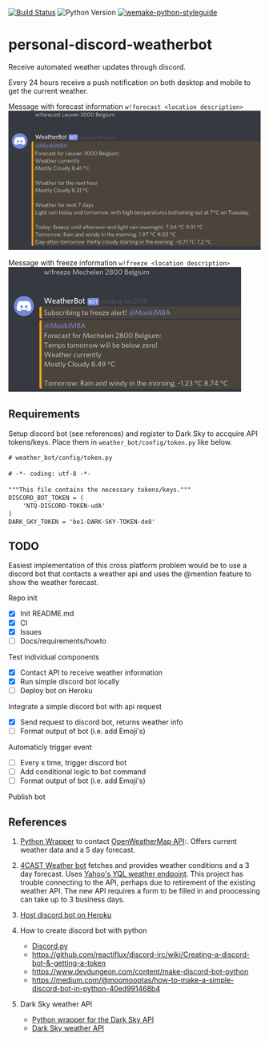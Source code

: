 [![Build Status](https://travis-ci.com/MoskiMBA/personal-discord-weatherbot.svg?branch=master)](https://travis-ci.com/MoskiMBA/personal-discord-weatherbot)
![Python Version](https://img.shields.io/badge/python-3.6%20%7C%203.7-blue.svg)
[![wemake-python-styleguide](https://img.shields.io/badge/style-wemake-000000.svg)](https://github.com/wemake-services/wemake-python-styleguide)


# personal-discord-weatherbot
Receive automated weather updates through discord.

Every 24 hours receive a push notification on both desktop and mobile to get the current weather. 

Message with forecast information `w!forecast <location description>`
![result_forecast][result_forecast]

Message with freeze information `w!freeze <location description>`
![result_freeze][result_freeze]

## Requirements

Setup discord bot (see references) and register to Dark Sky to accquire API tokens/keys.
Place them in `weather_bot/config/token.py` like below.
```
# weather_bot/config/token.py

# -*- coding: utf-8 -*-

"""This file contains the necessary tokens/keys."""
DISCORD_BOT_TOKEN = (
    'NTQ-DISCORD-TOKEN-udA'
)
DARK_SKY_TOKEN = 'be1-DARK-SKY-TOKEN-de8'

```


## TODO

Easiest implementation of this cross platform problem would be to use a discord bot that contacts a weather api and uses the @mention feature to show the weather forecast.


Repo init

- [x] Init README.md
- [x] CI
- [x] Issues
- [ ] Docs/requirements/howto

Test individual components

- [x] Contact API to receive weather information
- [x] Run simple discord bot locally
- [ ] Deploy bot on Heroku

Integrate a simple discord bot with api request

- [x] Send request to discord bot, returns weather info
- [ ] Format output of bot (i.e. add Emoji's)

Automaticly trigger event
- [ ] Every x time, trigger discord bot
- [ ] Add conditional logic to bot command
- [ ] Format output of bot (i.e. add Emoji's)

Publish bot

## References
1. [Python Wrapper](https://github.com/csparpa/pyowm) to contact [OpenWeatherMap API](https://openweathermap.org/api):.
Offers current weather data and a 5 day forecast.

1. [4CAST Weather bot](https://github.com/lluisrojass/discord-forecast-bot) fetches and provides weather
conditions and a 3 day forecast. Uses [Yahoo's YQL weather endpoint](https://developer.yahoo.com/weather/). This project has trouble connecting to the API, perhaps due to retirement of the existing weather API. The new API requires a form to be filled in and proocessing can take up to 3 business days. 

1. [Host discord bot on Heroku](https://boostlog.io/@anshulc95/how-to-host-a-discord-bot-on-heroku-for-free-5a9c230798a8b60096c43336)

1. How to create discord bot with python
    - [Discord.py](https://github.com/Rapptz/discord.py)
    - https://github.com/reactiflux/discord-irc/wiki/Creating-a-discord-bot-&-getting-a-token
    - https://www.devdungeon.com/content/make-discord-bot-python
    - https://medium.com/@moomooptas/how-to-make-a-simple-discord-bot-in-python-40ed991468b4

1. Dark Sky weather API
    - [Python wrapper for the Dark Sky API](https://pypi.org/project/darkskylib/)
    - [Dark Sky weather API](https://darksky.net)

<!-- Links to image -->
[result_forecast]: images/result_forecast.png "result forecast"
[result_freeze]: images/result_freeze.png "result freeze"
